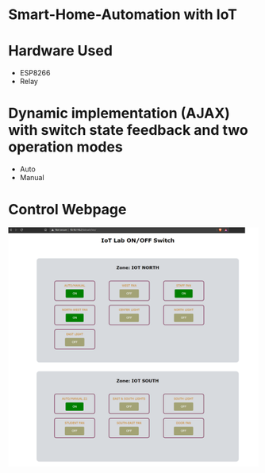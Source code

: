 # Smart-Home-Automation with IoT

# Hardware Used
* ESP8266
* Relay

# Dynamic implementation (AJAX) with switch state feedback and two operation modes
  * Auto
  * Manual

# Control Webpage
  
  ![](images/switch.png)
